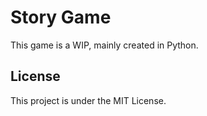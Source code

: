 # Story Game
This game is a WIP, mainly created in Python.

## License
This project is under the MIT License.
